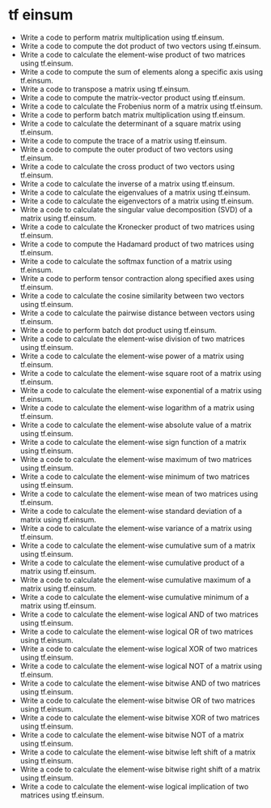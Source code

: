 # tf einsum

- Write a code to perform matrix multiplication using tf.einsum.
- Write a code to compute the dot product of two vectors using tf.einsum.
- Write a code to calculate the element-wise product of two matrices using tf.einsum.
- Write a code to compute the sum of elements along a specific axis using tf.einsum.
- Write a code to transpose a matrix using tf.einsum.
- Write a code to compute the matrix-vector product using tf.einsum.
- Write a code to calculate the Frobenius norm of a matrix using tf.einsum.
- Write a code to perform batch matrix multiplication using tf.einsum.
- Write a code to calculate the determinant of a square matrix using tf.einsum.
- Write a code to compute the trace of a matrix using tf.einsum.
- Write a code to compute the outer product of two vectors using tf.einsum.
- Write a code to calculate the cross product of two vectors using tf.einsum.
- Write a code to calculate the inverse of a matrix using tf.einsum.
- Write a code to calculate the eigenvalues of a matrix using tf.einsum.
- Write a code to calculate the eigenvectors of a matrix using tf.einsum.
- Write a code to calculate the singular value decomposition (SVD) of a matrix using tf.einsum.
- Write a code to calculate the Kronecker product of two matrices using tf.einsum.
- Write a code to compute the Hadamard product of two matrices using tf.einsum.
- Write a code to calculate the softmax function of a matrix using tf.einsum.
- Write a code to perform tensor contraction along specified axes using tf.einsum.
- Write a code to calculate the cosine similarity between two vectors using tf.einsum.
- Write a code to calculate the pairwise distance between vectors using tf.einsum.
- Write a code to perform batch dot product using tf.einsum.
- Write a code to calculate the element-wise division of two matrices using tf.einsum.
- Write a code to calculate the element-wise power of a matrix using tf.einsum.
- Write a code to calculate the element-wise square root of a matrix using tf.einsum.
- Write a code to calculate the element-wise exponential of a matrix using tf.einsum.
- Write a code to calculate the element-wise logarithm of a matrix using tf.einsum.
- Write a code to calculate the element-wise absolute value of a matrix using tf.einsum.
- Write a code to calculate the element-wise sign function of a matrix using tf.einsum.
- Write a code to calculate the element-wise maximum of two matrices using tf.einsum.
- Write a code to calculate the element-wise minimum of two matrices using tf.einsum.
- Write a code to calculate the element-wise mean of two matrices using tf.einsum.
- Write a code to calculate the element-wise standard deviation of a matrix using tf.einsum.
- Write a code to calculate the element-wise variance of a matrix using tf.einsum.
- Write a code to calculate the element-wise cumulative sum of a matrix using tf.einsum.
- Write a code to calculate the element-wise cumulative product of a matrix using tf.einsum.
- Write a code to calculate the element-wise cumulative maximum of a matrix using tf.einsum.
- Write a code to calculate the element-wise cumulative minimum of a matrix using tf.einsum.
- Write a code to calculate the element-wise logical AND of two matrices using tf.einsum.
- Write a code to calculate the element-wise logical OR of two matrices using tf.einsum.
- Write a code to calculate the element-wise logical XOR of two matrices using tf.einsum.
- Write a code to calculate the element-wise logical NOT of a matrix using tf.einsum.
- Write a code to calculate the element-wise bitwise AND of two matrices using tf.einsum.
- Write a code to calculate the element-wise bitwise OR of two matrices using tf.einsum.
- Write a code to calculate the element-wise bitwise XOR of two matrices using tf.einsum.
- Write a code to calculate the element-wise bitwise NOT of a matrix using tf.einsum.
- Write a code to calculate the element-wise bitwise left shift of a matrix using tf.einsum.
- Write a code to calculate the element-wise bitwise right shift of a matrix using tf.einsum.
- Write a code to calculate the element-wise logical implication of two matrices using tf.einsum.